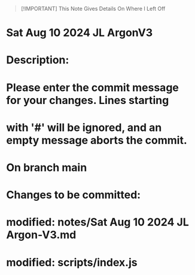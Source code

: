 > [!IMPORTANT] This Note Gives Details On Where I Left Off

 # Sat Aug 10 2024 JL ArgonV3 

 # Description: 

 
# Please enter the commit message for your changes. Lines starting
# with '#' will be ignored, and an empty message aborts the commit.
#
# On branch main
# Changes to be committed:
#	modified:   notes/Sat Aug 10 2024 JL Argon-V3.md
#	modified:   scripts/index.js
#

